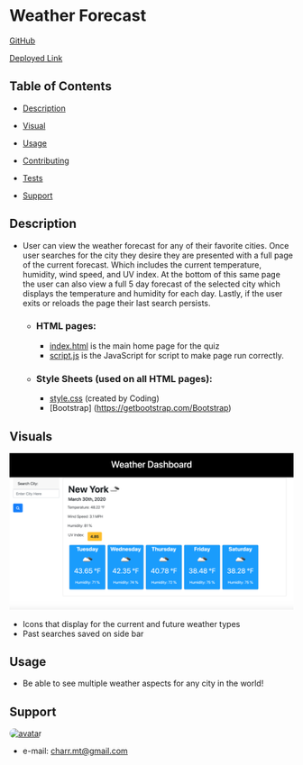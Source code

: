 #  **Weather Forecast** # 
[GitHub](https://github.com/charrmountain/weather-forecast)

[Deployed Link](https://charrmountain.github.io/weather-forecast/)


## Table of Contents

- [Description](#description) 

- [Visual](#visual) 

- [Usage](#usage) 

- [Contributing](#contributing) 

- [Tests](#tests) 

- [Support](#support) 


## **Description**

-  User can view the weather forecast for any of their favorite cities. Once user searches for the city they desire they are presented with a full page of the current forecast. Which includes the current temperature, humidity, wind speed, and UV index. At the bottom of this same page the user can also view a full 5 day forecast of the selected city which displays the temperature and humidity for each day. Lastly, if the user exits or reloads the page their last search persists.




    - ### **HTML pages:**

         - [index.html](index.html) is the main home page for the quiz
         - [script.js](script.js) is the JavaScript for script to make page run correctly.


    - ### **Style Sheets** (used on all HTML pages)**:**

         - [style.css](style.css) (created by Coding)
         - [Bootstrap] (https://getbootstrap.com/Bootstrap)


## **Visuals**

![alt](images/weatherdashboard.png)
- Icons that display for the current and future weather types 
- Past searches saved on side bar


## **Usage**

- Be able to see multiple weather aspects for any city in the world!


## **Support**
    
[<img src="https://avatars3.githubusercontent.com/u/60668617?v=4" alt="avatar" style="border-radius: 75px" width="75"/>](https://github.com/charrmountain)
- e-mail: charr.mt@gmail.com
